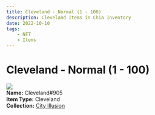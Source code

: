 ```yaml
---
title: Cleveland - Normal (1 - 100)
description: Cleveland Items in Chia Inventory
date: 2022-10-10
tags:
    - NFT
    - Items
---
```


# Cleveland - Normal (1 - 100)
<div class="item_thumbnail">
<img loading="lazy" src="https://uisgwwrtmewfujbuyy6tlhqzazuagdpocsdndi5tiouots7j.arweave.net/oiRrWjNhL_FokNMY9NZ4ZBmg_DDe4UhtGjs0Oo6cvpM"><br/>
<div><strong>Name:</strong> Cleveland#905</div>
<div><strong>Item Type:</strong> Cleveland</div>
<div><strong>Collection:</strong> <a href="https://www.spacescan.io/xch/nft/collection/col1lend2dcn558km4wcwta4xnkfv3xpcmlp9kyt0m909emvfxechlyqdl5ndg">City Illusion</a></div>
</div>

